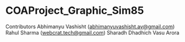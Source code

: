 # COAProject_Graphic_Sim85
Contributors
Abhimanyu Vashisht (abhimanyuvashisht.av@gmail.com)
Rahul Sharma (webcrat.tech@gmail.com)
Sharadh Dhadhich
Vasu Arora 

